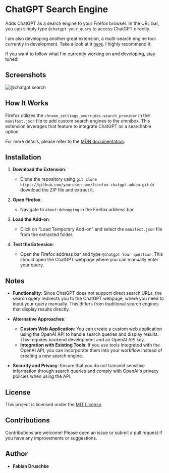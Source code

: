 # ChatGPT Search Engine

Adds ChatGPT as a search engine to your Firefox browser. In the URL bar, you can simply type `@chatgpt your_query` to access ChatGPT directly.

I am also developing another great extension, a multi-search engine tool currently in development. Take a look at it [here](https://github.com/atahabaki/smart-search). I highly recommend it.

If you want to follow what I'm currently working on and developing, stay tuned!

## Screenshots

![@chatgpt search](./show.png)

## How It Works

Firefox utilizes the `chrome_settings_overrides.search_provider` in the `manifest.json` file to add custom search engines to the omnibox. This extension leverages that feature to integrate ChatGPT as a searchable option.

For more details, please refer to the [MDN documentation](https://developer.mozilla.org/en-US/docs/Mozilla/Add-ons/WebExtensions/manifest.json/chrome_settings_overrides).

## Installation

1. **Download the Extension**:
   - Clone the repository using `git clone https://github.com/yourusername/firefox-chatgpt-addon.git` or download the ZIP file and extract it.

2. **Open Firefox**:
   - Navigate to `about:debugging` in the Firefox address bar.

3. **Load the Add-on**:
   - Click on “Load Temporary Add-on” and select the `manifest.json` file from the extracted folder.

4. **Test the Extension**:
   - Open the Firefox address bar and type `@chatgpt Your question`. This should open the ChatGPT webpage where you can manually enter your query.

## Notes

- **Functionality**: Since ChatGPT does not support direct search URLs, the search query redirects you to the ChatGPT webpage, where you need to input your query manually. This differs from traditional search engines that display results directly.

- **Alternative Approaches**:
  - **Custom Web Application**: You can create a custom web application using the OpenAI API to handle search queries and display results. This requires backend development and an OpenAI API key.
  - **Integration with Existing Tools**: If you use tools integrated with the OpenAI API, you can incorporate them into your workflow instead of creating a new search engine.

- **Security and Privacy**: Ensure that you do not transmit sensitive information through search queries and comply with OpenAI's privacy policies when using the API.

## License

This project is licensed under the [MIT License](LICENSE).

## Contributions

Contributions are welcome! Please open an issue or submit a pull request if you have any improvements or suggestions.

## Author

- **Fabian Druschke**

